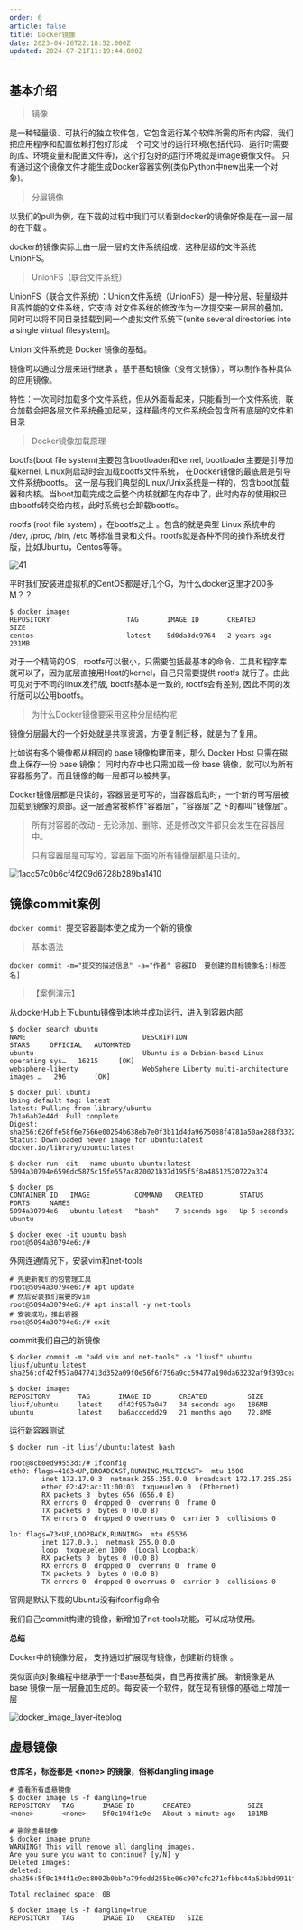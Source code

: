 ```yaml
---
order: 6
article: false
title: Docker镜像
date: 2023-04-26T22:18:52.000Z
updated: 2024-07-21T11:19:44.000Z
---
```

## 基本介绍

> 镜像

是一种轻量级、可执行的独立软件包，它包含运行某个软件所需的所有内容，我们把应用程序和配置依赖打包好形成一个可交付的运行环境(包括代码、运行时需要的库、环境变量和配置文件等)，这个打包好的运行环境就是image镜像文件。
只有通过这个镜像文件才能生成Docker容器实例(类似Python中new出来一个对象)。

> 分层镜像

以我们的pull为例，在下载的过程中我们可以看到docker的镜像好像是在一层一层的在下载 。

docker的镜像实际上由一层一层的文件系统组成，这种层级的文件系统UnionFS。

> UnionFS（联合文件系统）

UnionFS（联合文件系统）：Union文件系统（UnionFS）是一种分层、轻量级并且高性能的文件系统，它支持 对文件系统的修改作为一次提交来一层层的叠加， 同时可以将不同目录挂载到同一个虚拟文件系统下(unite several directories into a single virtual filesystem)。

Union 文件系统是 Docker 镜像的基础。

镜像可以通过分层来进行继承 ，基于基础镜像（没有父镜像），可以制作各种具体的应用镜像。

特性：一次同时加载多个文件系统，但从外面看起来，只能看到一个文件系统，联合加载会把各层文件系统叠加起来，这样最终的文件系统会包含所有底层的文件和目录

> Docker镜像加载原理

bootfs(boot file system)主要包含bootloader和kernel, bootloader主要是引导加载kernel, Linux刚启动时会加载bootfs文件系统， 在Docker镜像的最底层是引导文件系统bootfs。 这一层与我们典型的Linux/Unix系统是一样的，包含boot加载器和内核。当boot加载完成之后整个内核就都在内存中了，此时内存的使用权已由bootfs转交给内核，此时系统也会卸载bootfs。

rootfs (root file system) ，在bootfs之上 。包含的就是典型 Linux 系统中的 /dev, /proc, /bin, /etc 等标准目录和文件。rootfs就是各种不同的操作系统发行版，比如Ubuntu，Centos等等。

​![41](assets/net-img-202407031558834-20240721174944-6vej04v.png)​

平时我们安装进虚拟机的CentOS都是好几个G，为什么docker这里才200多M？？

```console
$ docker images
REPOSITORY                   TAG       IMAGE ID       CREATED         SIZE
centos                       latest    5d0da3dc9764   2 years ago     231MB
```

对于一个精简的OS，rootfs可以很小，只需要包括最基本的命令、工具和程序库就可以了，因为底层直接用Host的kernel，自己只需要提供 rootfs 就行了。由此可见对于不同的linux发行版, bootfs基本是一致的, rootfs会有差别, 因此不同的发行版可以公用bootfs。

> 为什么Docker镜像要采用这种分层结构呢

镜像分层最大的一个好处就是共享资源，方便复制迁移，就是为了复用。

比如说有多个镜像都从相同的 base 镜像构建而来，那么 Docker Host 只需在磁盘上保存一份 base 镜像；
同时内存中也只需加载一份 base 镜像，就可以为所有容器服务了。而且镜像的每一层都可以被共享。

Docker镜像层都是只读的，容器层是可写的，当容器启动时，一个新的可写层被加载到镜像的顶部。这一层通常被称作"容器层"，"容器层"之下的都叫"镜像层"。

> 所有对容器的改动 - 无论添加、删除、还是修改文件都只会发生在容器层中。
>
> 只有容器层是可写的，容器层下面的所有镜像层都是只读的。

​![1acc57c0b6cf4f209d6728b289ba1410](assets/1acc57c0b6cf4f209d6728b289ba1410-20240721175703-uvriepx.png)​

## 镜像commit案例

​`docker commit `​​​​提交容器副本使之成为一个新的镜像

> 基本语法

```shell
docker commit -m="提交的描述信息" -a="作者" 容器ID  要创建的目标镜像名:[标签名]
```

> 【案例演示】

从dockerHub上下ubuntu镜像到本地并成功运行，进入到容器内部

```shell
$ docker search ubuntu
NAME                             DESCRIPTION                                     STARS     OFFICIAL   AUTOMATED
ubuntu                           Ubuntu is a Debian-based Linux operating sys…   16215     [OK]
websphere-liberty                WebSphere Liberty multi-architecture images …   296       [OK]

$ docker pull ubuntu
Using default tag: latest
latest: Pulling from library/ubuntu
7b1a6ab2e44d: Pull complete
Digest: sha256:626ffe58f6e7566e00254b638eb7e0f3b11d4da9675088f4781a50ae288f3322
Status: Downloaded newer image for ubuntu:latest
docker.io/library/ubuntu:latest

$ docker run -dit --name ubuntu ubuntu:latest
5094a30794e6596dc5875c15fe557ac820021b37d195f5f8a48512520722a374

$ docker ps
CONTAINER ID   IMAGE           COMMAND   CREATED         STATUS         PORTS     NAMES
5094a30794e6   ubuntu:latest   "bash"    7 seconds ago   Up 5 seconds             ubuntu

$ docker exec -it ubuntu bash
root@5094a30794e6:/#
```

外网连通情况下，安装vim和net-tools

```shell
# 先更新我们的包管理工具
root@5094a30794e6:/# apt update
# 然后安装我们需要的vim
root@5094a30794e6:/# apt install -y net-tools
# 安装成功，推出容器
root@5094a30794e6:/# exit
```

commit我们自己的新镜像

```shell
$ docker commit -m "add vim and net-tools" -a "liusf" ubuntu liusf/ubuntu:latest
sha256:df42f957a0477413d352a09f0e56f6f756a9cc59477a190da63232af9f393cea

$ docker images
REPOSITORY       TAG       IMAGE ID       CREATED          SIZE
liusf/ubuntu     latest    df42f957a047   34 seconds ago   186MB
ubuntu           latest    ba6acccedd29   21 months ago    72.8MB
```

运行新容器测试

```shell
$ docker run -it liusf/ubuntu:latest bash

root@8cb0ed99553d:/# ifconfig
eth0: flags=4163<UP,BROADCAST,RUNNING,MULTICAST>  mtu 1500
        inet 172.17.0.3  netmask 255.255.0.0  broadcast 172.17.255.255
        ether 02:42:ac:11:00:03  txqueuelen 0  (Ethernet)
        RX packets 8  bytes 656 (656.0 B)
        RX errors 0  dropped 0  overruns 0  frame 0
        TX packets 0  bytes 0 (0.0 B)
        TX errors 0  dropped 0 overruns 0  carrier 0  collisions 0

lo: flags=73<UP,LOOPBACK,RUNNING>  mtu 65536
        inet 127.0.0.1  netmask 255.0.0.0
        loop  txqueuelen 1000  (Local Loopback)
        RX packets 0  bytes 0 (0.0 B)
        RX errors 0  dropped 0  overruns 0  frame 0
        TX packets 0  bytes 0 (0.0 B)
        TX errors 0  dropped 0 overruns 0  carrier 0  collisions 0
```

官网是默认下载的Ubuntu没有ifconfig命令

我们自己commit构建的镜像，新增加了net-tools功能，可以成功使用。

**总结**

Docker中的镜像分层， 支持通过扩展现有镜像，创建新的镜像 。

类似面向对象编程中继承于一个Base基础类，自己再按需扩展。
新镜像是从 base 镜像一层一层叠加生成的。每安装一个软件，就在现有镜像的基础上增加一层

​![docker_image_layer-iteblog](assets/docker_image_layer-iteblog-20240721180311-vutmep0.png)​

## 虚悬镜像

**仓库名，标签都是**  **&lt;none&gt;**  **的镜像，俗称dangling image**

```console
# 查看所有虚悬镜像
$ docker image ls -f dangling=true
REPOSITORY   TAG       IMAGE ID       CREATED              SIZE
<none>       <none>    5f0c194f1c9e   About a minute ago   101MB

# 删除虚悬镜像
$ docker image prune
WARNING! This will remove all dangling images.
Are you sure you want to continue? [y/N] y
Deleted Images:
deleted: sha256:5f0c194f1c9ec8002b0bb7a79fedd255be06c907cfc271efbbc44a53bbd9911f

Total reclaimed space: 0B

$ docker image ls -f dangling=true
REPOSITORY   TAG       IMAGE ID   CREATED   SIZE
```
